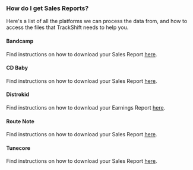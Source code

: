 ### How do I get Sales Reports?

Here's a list of all the platforms we can process the data from, and how to access the files that TrackShift needs to help you.

#### Bandcamp

Find instructions on how to download your Sales Report [here](https://get.bandcamp.help/hc/en-us/articles/360007802454-Reading-your-sales-report).

#### CD Baby

Find instructions on how to download your Sales Report [here](https://support.cdbaby.com/hc/en-us/articles/4414481317005-Your-sales-accounting-and-payments).

#### Distrokid

Find instructions on how to download your Earnings Report [here](https://support.distrokid.com/hc/en-us/articles/360013648253-Can-I-Save-My-Bank-Info-to-a-File-and-Open-It-in-a-Spreadsheet).

#### Route Note

Find instructions on how to download your Sales Report [here](https://support.routenote.com/kb-article/how-do-i-download-my-reports/).

#### Tunecore

Find instructions on how to download your Sales Report [here](https://support.tunecore.com/hc/en-gb/articles/115006684868-Finding-and-Understanding-My-Sales-Reports).
